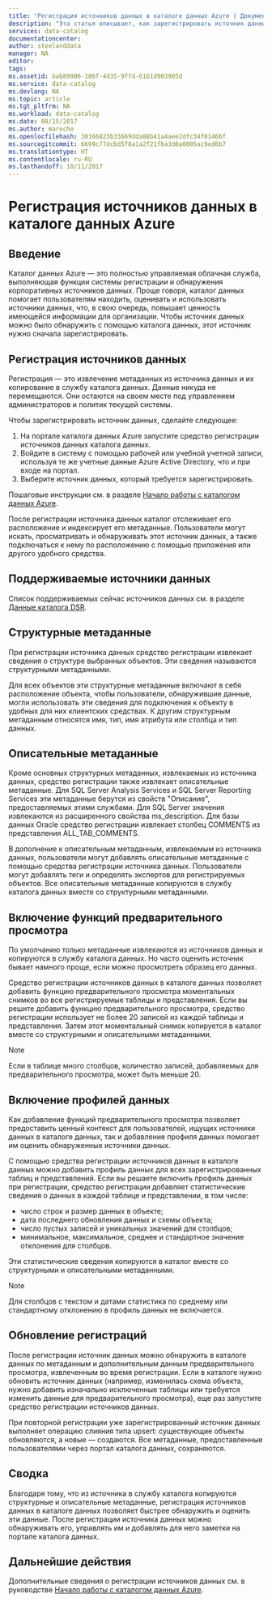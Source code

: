 ```yaml
---
title: "Регистрация источников данных в каталоге данных Azure | Документы Майкрософт"
description: "Эта статья описывает, как зарегистрировать источник данных в каталоге данных Azure. В частности, в ней рассказывается о полях метаданных, извлекаемых во время регистрации."
services: data-catalog
documentationcenter: 
author: steelanddata
manager: NA
editor: 
tags: 
ms.assetid: bab89906-186f-4d35-9ffd-61b1d903905d
ms.service: data-catalog
ms.devlang: NA
ms.topic: article
ms.tgt_pltfrm: NA
ms.workload: data-catalog
ms.date: 08/15/2017
ms.author: maroche
ms.openlocfilehash: 30166823b33669dda88b41a4aee2dfc34f01466f
ms.sourcegitcommit: 6699c77dcbd5f8a1a2f21fba3d0a0005ac9ed6b7
ms.translationtype: HT
ms.contentlocale: ru-RU
ms.lasthandoff: 10/11/2017
---
```

# <a name="register-data-sources-in-azure-data-catalog"></a>Регистрация источников данных в каталоге данных Azure
## <a name="introduction"></a>Введение
Каталог данных Azure — это полностью управляемая облачная служба, выполняющая функции системы регистрации и обнаружения корпоративных источников данных. Проще говоря, каталог данных помогает пользователям находить, оценивать и использовать источники данных, что, в свою очередь, повышает ценность имеющейся информации для организации. Чтобы источник данных можно было обнаружить с помощью каталога данных, этот источник нужно сначала зарегистрировать.

## <a name="register-data-sources"></a>Регистрация источников данных
Регистрация — это извлечение метаданных из источника данных и их копирование в службу каталога данных. Данные никуда не перемещаются. Они остаются на своем месте под управлением администраторов и политик текущей системы.

Чтобы зарегистрировать источник данных, сделайте следующее:
1. На портале каталога данных Azure запустите средство регистрации источников данных каталога данных. 
2. Войдите в систему с помощью рабочей или учебной учетной записи, используя те же учетные данные Azure Active Directory, что и при входе на портал.
3. Выберите источник данных, который требуется зарегистрировать.

Пошаговые инструкции см. в разделе [Начало работы с каталогом данных Azure](data-catalog-get-started.md).

После регистрации источника данных каталог отслеживает его расположение и индексирует его метаданные. Пользователи могут искать, просматривать и обнаруживать этот источник данных, а также подключаться к нему по расположению с помощью приложения или другого удобного средства.

## <a name="supported-data-sources"></a>Поддерживаемые источники данных
Список поддерживаемых сейчас источников данных см. в разделе [Данные каталога DSR](data-catalog-dsr.md).

## <a name="structural-metadata"></a>Структурные метаданные
При регистрации источника данных средство регистрации извлекает сведения о структуре выбранных объектов. Эти сведения называются структурными метаданными.

Для всех объектов эти структурные метаданные включают в себя расположение объекта, чтобы пользователи, обнаружившие данные, могли использовать эти сведения для подключения к объекту в удобных для них клиентских средствах. К другим структурным метаданным относятся имя, тип, имя атрибута или столбца и тип данных.

## <a name="descriptive-metadata"></a>Описательные метаданные
Кроме основных структурных метаданных, извлекаемых из источника данных, средство регистрации также извлекает описательные метаданные. Для SQL Server Analysis Services и SQL Server Reporting Services эти метаданные берутся из свойств "Описание", предоставляемых этими службами. Для SQL Server значения извлекаются из расширенного свойства ms\_description. Для базы данных Oracle средство регистрации извлекает столбец COMMENTS из представления ALL\_TAB\_COMMENTS.

В дополнение к описательным метаданным, извлекаемым из источника данных, пользователи могут добавлять описательные метаданные с помощью средства регистрации источника данных. Пользователи могут добавлять теги и определять экспертов для регистрируемых объектов. Все описательные метаданные копируются в службу каталога данных вместе со структурными метаданными.

## <a name="include-previews"></a>Включение функций предварительного просмотра
По умолчанию только метаданные извлекаются из источников данных и копируются в службу каталога данных. Но часто оценить источник бывает намного проще, если можно просмотреть образец его данных.

Средство регистрации источников данных в каталоге данных позволяет добавить функцию предварительного просмотра моментальных снимков во все регистрируемые таблицы и представления. Если вы решите добавить функцию предварительного просмотра, средство регистрации использует не более 20 записей из каждой таблицы и представления. Затем этот моментальный снимок копируется в каталог вместе со структурными и описательными метаданными.

> [!NOTE]
> Если в таблице много столбцов, количество записей, добавляемых для предварительного просмотра, может быть меньше 20.
>
>

## <a name="include-data-profiles"></a>Включение профилей данных
Как добавление функций предварительного просмотра позволяет предоставить ценный контекст для пользователей, ищущих источники данных в каталоге данных, так и добавление профиля данных помогает им оценить обнаруженные источники данных.

С помощью средства регистрации источников данных в каталоге данных можно добавить профиль данных для всех зарегистрированных таблиц и представлений. Если вы решаете включить профиль данных при регистрации, средство регистрации добавляет статистические сведения о данных в каждой таблице и представлении, в том числе:

* число строк и размер данных в объекте;
* дата последнего обновления данных и схемы объекта;
* число пустых записей и уникальных значений для столбцов;
* минимальное, максимальное, среднее и стандартное значение отклонения для столбцов.

Эти статистические сведения копируются в каталог вместе со структурными и описательными метаданными.

> [!NOTE]
> Для столбцов с текстом и датами статистика по среднему или стандартному отклонению в профиль данных не включается.
>
>

## <a name="update-registrations"></a>Обновление регистраций
После регистрации источник данных можно обнаружить в каталоге данных по метаданным и дополнительным данным предварительного просмотра, извлеченным во время регистрации. Если в каталоге нужно обновить источник данных (например, изменилась схема объекта, нужно добавить изначально исключенные таблицы или требуется изменить данные для предварительного просмотра), еще раз запустите средство регистрации источников данных.

При повторной регистрации уже зарегистрированный источник данных выполняет операцию слияния типа upsert: существующие объекты обновляются, а новые — создаются. Все метаданные, предоставленные пользователями через портал каталога данных, сохраняются.

## <a name="summary"></a>Сводка
Благодаря тому, что из источника в службу каталога копируются структурные и описательные метаданные, регистрация источников данных в каталоге данных позволяет быстрее обнаружить и оценить эти данные. После регистрации источника данных можно обнаруживать его, управлять им и добавлять для него заметки на портале каталога данных.

## <a name="next-steps"></a>Дальнейшие действия
Дополнительные сведения о регистрации источников данных см. в руководстве [Начало работы с каталогом данных Azure](data-catalog-get-started.md).
